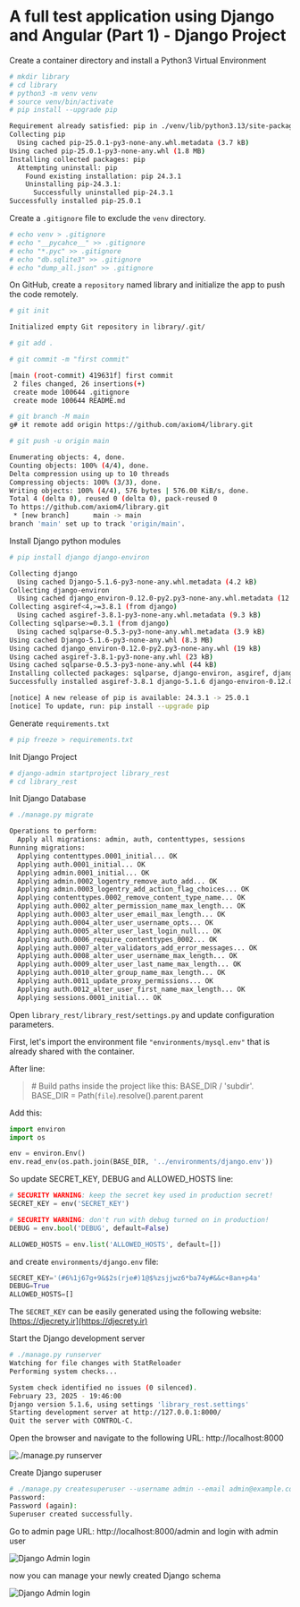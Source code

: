 # A full test application using Django and Angular (Part 1) - Django Project

Create a container directory and install a Python3 Virtual Environment

```bash
# mkdir library
# cd library
# python3 -m venv venv
# source venv/bin/activate
# pip install --upgrade pip

Requirement already satisfied: pip in ./venv/lib/python3.13/site-packages (24.3.1)
Collecting pip
  Using cached pip-25.0.1-py3-none-any.whl.metadata (3.7 kB)
Using cached pip-25.0.1-py3-none-any.whl (1.8 MB)
Installing collected packages: pip
  Attempting uninstall: pip
    Found existing installation: pip 24.3.1
    Uninstalling pip-24.3.1:
      Successfully uninstalled pip-24.3.1
Successfully installed pip-25.0.1
```

Create a `.gitignore` file to exclude the `venv` directory.

```bash
# echo venv > .gitignore
# echo "__pycahce__" >> .gitignore
# echo "*.pyc" >> .gitignore
# echo "db.sqlite3" >> .gitignore
# echo "dump_all.json" >> .gitignore
```

On GitHub, create a `repository` named library and initialize the app to push the code remotely.

```bash
# git init

Initialized empty Git repository in library/.git/
```

```bash
# git add .
```

```bash
# git commit -m "first commit"

[main (root-commit) 419631f] first commit
 2 files changed, 26 insertions(+)
 create mode 100644 .gitignore
 create mode 100644 README.md
```

```bash
# git branch -M main
g# it remote add origin https://github.com/axiom4/library.git
```

```bash
# git push -u origin main

Enumerating objects: 4, done.
Counting objects: 100% (4/4), done.
Delta compression using up to 10 threads
Compressing objects: 100% (3/3), done.
Writing objects: 100% (4/4), 576 bytes | 576.00 KiB/s, done.
Total 4 (delta 0), reused 0 (delta 0), pack-reused 0
To https://github.com/axiom4/library.git
 * [new branch]      main -> main
branch 'main' set up to track 'origin/main'.
```

Install Django python modules

```bash
# pip install django django-environ

Collecting django
  Using cached Django-5.1.6-py3-none-any.whl.metadata (4.2 kB)
Collecting django-environ
  Using cached django_environ-0.12.0-py2.py3-none-any.whl.metadata (12 kB)
Collecting asgiref<4,>=3.8.1 (from django)
  Using cached asgiref-3.8.1-py3-none-any.whl.metadata (9.3 kB)
Collecting sqlparse>=0.3.1 (from django)
  Using cached sqlparse-0.5.3-py3-none-any.whl.metadata (3.9 kB)
Using cached Django-5.1.6-py3-none-any.whl (8.3 MB)
Using cached django_environ-0.12.0-py2.py3-none-any.whl (19 kB)
Using cached asgiref-3.8.1-py3-none-any.whl (23 kB)
Using cached sqlparse-0.5.3-py3-none-any.whl (44 kB)
Installing collected packages: sqlparse, django-environ, asgiref, django
Successfully installed asgiref-3.8.1 django-5.1.6 django-environ-0.12.0 sqlparse-0.5.3

[notice] A new release of pip is available: 24.3.1 -> 25.0.1
[notice] To update, run: pip install --upgrade pip
```

Generate `requirements.txt`

```bash
# pip freeze > requirements.txt
```

Init Django Project

```bash
# django-admin startproject library_rest
# cd library_rest
```

Init Django Database

```bash
# ./manage.py migrate

Operations to perform:
  Apply all migrations: admin, auth, contenttypes, sessions
Running migrations:
  Applying contenttypes.0001_initial... OK
  Applying auth.0001_initial... OK
  Applying admin.0001_initial... OK
  Applying admin.0002_logentry_remove_auto_add... OK
  Applying admin.0003_logentry_add_action_flag_choices... OK
  Applying contenttypes.0002_remove_content_type_name... OK
  Applying auth.0002_alter_permission_name_max_length... OK
  Applying auth.0003_alter_user_email_max_length... OK
  Applying auth.0004_alter_user_username_opts... OK
  Applying auth.0005_alter_user_last_login_null... OK
  Applying auth.0006_require_contenttypes_0002... OK
  Applying auth.0007_alter_validators_add_error_messages... OK
  Applying auth.0008_alter_user_username_max_length... OK
  Applying auth.0009_alter_user_last_name_max_length... OK
  Applying auth.0010_alter_group_name_max_length... OK
  Applying auth.0011_update_proxy_permissions... OK
  Applying auth.0012_alter_user_first_name_max_length... OK
  Applying sessions.0001_initial... OK
```

Open `library_rest/library_rest/settings.py` and update configuration parameters.

First, let's import the environment file `"environments/mysql.env"` that is already shared with the container.

After line:

> \# Build paths inside the project like this: BASE_DIR / 'subdir'.
> BASE_DIR = Path(`file`).resolve().parent.parent

Add this:

```python
import environ
import os

env = environ.Env()
env.read_env(os.path.join(BASE_DIR, '../environments/django.env'))
```

So update SECRET_KEY, DEBUG and ALLOWED_HOSTS line:

```python
# SECURITY WARNING: keep the secret key used in production secret!
SECRET_KEY = env('SECRET_KEY')

# SECURITY WARNING: don't run with debug turned on in production!
DEBUG = env.bool('DEBUG', default=False)

ALLOWED_HOSTS = env.list('ALLOWED_HOSTS', default=[])
```

and create `environments/django.env` file:

```python
SECRET_KEY='(#6%1j67g+9&$2s(rje#)1@$%zsjjwz6*ba74y#&&c+8an+p4a'
DEBUG=True
ALLOWED_HOSTS=[]
```

The `SECRET_KEY` can be easily generated using the following website: [https://djecrety.ir](https://djecrety.ir)

Start the Django development server

```bash
# ./manage.py runserver
Watching for file changes with StatReloader
Performing system checks...

System check identified no issues (0 silenced).
February 23, 2025 - 19:46:00
Django version 5.1.6, using settings 'library_rest.settings'
Starting development server at http://127.0.0.1:8000/
Quit the server with CONTROL-C.
```

Open the browser and navigate to the following URL: http://localhost:8000

![./manage.py runserver](/docs/images/part1_1.png)

Create Django superuser

```bash
# ./manage.py createsuperuser --username admin --email admin@example.com
Password:
Password (again):
Superuser created successfully.
```

Go to admin page URL: http://localhost:8000/admin and login with admin user

![Django Admin login](/docs/images/part1_2.png)

now you can manage your newly created Django schema

![Django Admin login](/docs/images/part1_3.png)
